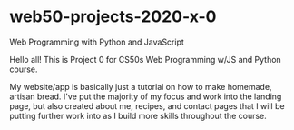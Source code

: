 # web50-projects-2020-x-0

Web Programming with Python and JavaScript

Hello all! This is Project 0 for CS50s Web Programming w/JS and Python course.

My website/app is basically just a tutorial on how to make homemade, artisan bread. I've put
the majority of my focus and work into the landing page, but also created about me, recipes, and contact pages that I will be putting further work into as I build more skills throughout the course. 
